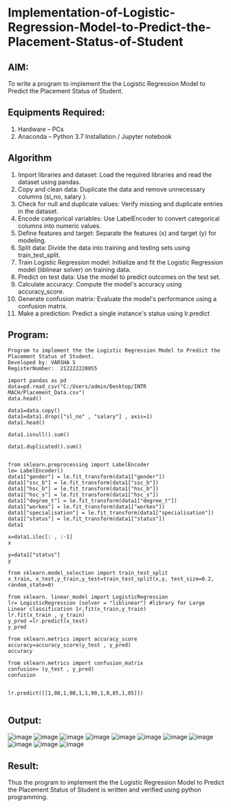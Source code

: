 # Implementation-of-Logistic-Regression-Model-to-Predict-the-Placement-Status-of-Student

## AIM:
To write a program to implement the the Logistic Regression Model to Predict the Placement Status of Student.

## Equipments Required:
1. Hardware – PCs
2. Anaconda – Python 3.7 Installation / Jupyter notebook

## Algorithm
1. Import libraries and dataset: Load the required libraries and read the dataset using pandas.
2. Copy and clean data: Duplicate the data and remove unnecessary columns (sl_no, salary ).
3. Check for null and duplicate values: Verify missing and duplicate entries in the dataset.
4. Encode categorical variables: Use LabelEncoder to convert categorical columns into numeric values.
5. Define features and target: Separate the features (x) and target (y) for modeling.
6. Split data: Divide the data into training and testing sets using train_test_split.
7. Train Logistic Regression model: Initialize and fit the Logistic Regression model (liblinear solver) on training data.
8. Predict on test data: Use the model to predict outcomes on the test set.
9. Calculate accuracy: Compute the model's accuracy using accuracy_score.
10. Generate confusion matrix: Evaluate the model's performance using a confusion matrix.
11. Make a prediction: Predict a single instance's status using Ir.predict


## Program:
```
Program to implement the the Logistic Regression Model to Predict the Placement Status of Student.
Developed by: VARSHA S
RegisterNumber:  212222220055
```


```
import pandas as pd 
data=pd.read_csv("C:/Users/admin/Desktop/INTR MACH/Placement_Data.csv")
data.head()

data1=data.copy() 
data1=data1.drop(["sl_no" , "salary"] , axis=1)
data1.head()

data1.isnull().sum() 

data1.duplicated().sum()


from sklearn.preprocessing import LabelEncoder
le= LabelEncoder()
data1["gender"] = le.fit_transform(data1["gender"])
data1["ssc_b"] = le.fit_transform(data1["ssc_b"])
data1["hsc_b"] = le.fit_transform(data1["hsc_b"])
data1["hsc_s"] = le.fit_transform(data1["hsc_s"])
data1["degree_t"] = le.fit_transform(data1["degree_t"])
data1["workex"] = le.fit_transform(data1["workex"])
data1["specialisation"] = le.fit_transform(data1["specialisation"])
data1["status"] = le.fit_transform(data1["status"])
data1

x=data1.iloc[: , :-1]
x

y=data1["status"]
y

from sklearn.model_selection import train_test_split
x_train, x_test,y_train,y_test=train_test_split(x,y, test_size=0.2, random_state=0)

from sklearn. linear_model import LogisticRegression 
lr= LogisticRegression (solver = "liblinear") #library for Large Linear classification 1r.fit(x_train,y_train)
lr.fit(x_train , y_train)
y_pred =lr.predict(x_test)
y_pred

from sklearn.metrics import accuracy_score
accuracy=accuracy_score(y_test , y_pred)
accuracy

from sklearn.metrics import confusion_matrix
confusion= (y_test , y_pred)
confusion


lr.predict([[1,80,1,90,1,1,90,1,0,85,1,85]])
  
```

## Output:
![image](https://github.com/user-attachments/assets/f45b5451-3b45-4689-a513-acc8747d80f4)
![image](https://github.com/user-attachments/assets/04054cea-8da1-460b-8a13-58e7d8c4775f)
![image](https://github.com/user-attachments/assets/c4b9ac52-6c27-49ca-afba-22169af2b0e0)
![image](https://github.com/user-attachments/assets/c7fd7337-f79a-4bd4-bae7-f3768e5336e7)
![image](https://github.com/user-attachments/assets/8d237597-44c7-4735-b365-0e7eddeb8a8e)
![image](https://github.com/user-attachments/assets/5a9f18a9-78ae-4b60-bc8d-fb7bab1050dc)
![image](https://github.com/user-attachments/assets/56f68b7f-92be-42e4-8813-ca2f3bc6cdb4)
![image](https://github.com/user-attachments/assets/ec6cac2a-6ffe-464b-a18d-dadc44344fcc)
![image](https://github.com/user-attachments/assets/79f5caff-cec2-4a75-b8fe-e7c111e4bd63)
![image](https://github.com/user-attachments/assets/909bfb14-6ee8-4cf3-b738-2568e4e21076)
![image](https://github.com/user-attachments/assets/16e803f2-2fc8-46fb-989f-1832d3526c62)


## Result:
Thus the program to implement the the Logistic Regression Model to Predict the Placement Status of Student is written and verified using python programming.
